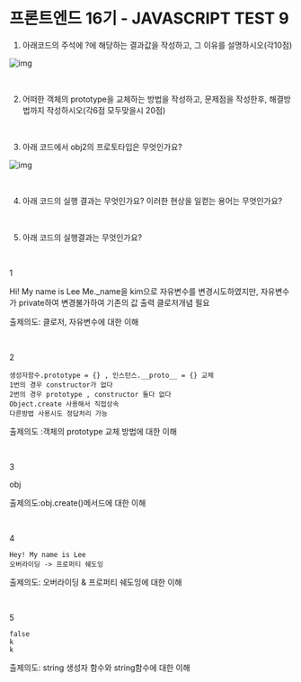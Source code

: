 # 프론트엔드 16기 - JAVASCRIPT TEST 9

1) 아래코드의 주석에 ?에 해당하는 결과값을 작성하고, 그 이유를 설명하시오(각10점)

![img](https://lh5.googleusercontent.com/ldzQy1eDKHCR4lsUWfjliL5eIbCTFFRM9hJVqRap6YEdZxtZYWO_CjGqbe5SSZtwcLFW_UtveD3l2344jWtIGCCrqiOsuvjRe_l5H-msi_b5kNqsNX75p7uQDuoXva59fjz-MK__)

<br>

2) 어떠한 객체의 prototype을 교체하는 방법을 작성하고, 문제점을 작성한후, 해결방법까지 작성하시오(각6점 모두맞을시 20점)

<br>

3) 아래 코드에서 obj2의 프로토타입은 무엇인가요?

![img](https://lh5.googleusercontent.com/J2vaceLMxIIbZlheP9gPlgQxeLtCF3Y2lMZ6ttikRrOCpK5yA3A4PpnfbErDXubakc-b-g6ysonCN9RyQ5KOleJPQy-WQw42kNazN8LAPmaj2NLikxn4HOB_3e01b3IaBjh57s3I)

<br>

4) 아래 코드의 실행 결과는 무엇인가요? 이러한 현상을 일컫는 용어는 무엇인가요?

<br>

5) 아래 코드의 실행결과는 무엇인가요?

<br>

1

Hi! My name is Lee
Me._name을 kim으로 자유변수를 변경시도하였지만, 자유변수가 private하여 변경불가하여 기존의 값 출력 클로저개념 필요

출제의도: 클로저, 자유변수에 대한 이해

<br>

2

```
생성자함수.prototype = {} , 인스턴스.__proto__ = {} 교체
1번의 경우 constructor가 없다
2번의 경우 prototype , constructor 둘다 없다
Object.create 사용해서 직접상속
다른방법 사용시도 정답처리 가능
```

출제의도 :객체의 prototype 교체 방법에 대한 이해

<br>

3

obj

출제의도:obj.create()메서드에 대한 이해

<br>

4

```
Hey! My name is Lee
오버라이딩 -> 프로퍼티 쉐도잉
```

출제의도: 오버라이딩 & 프로퍼티 쉐도잉에 대한 이해

<br>

5

```
false
k
k
```

출제의도: string 생성자 함수와 string함수에 대한 이해